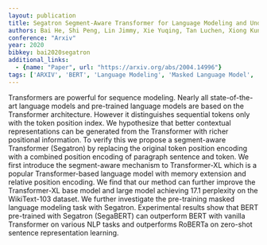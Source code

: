 ```yaml
---
layout: publication
title: Segatron Segment-Aware Transformer for Language Modeling and Understanding
authors: Bai He, Shi Peng, Lin Jimmy, Xie Yuqing, Tan Luchen, Xiong Kun, Gao Wen, Li Ming
conference: "Arxiv"
year: 2020
bibkey: bai2020segatron
additional_links:
  - {name: "Paper", url: "https://arxiv.org/abs/2004.14996"}
tags: ['ARXIV', 'BERT', 'Language Modeling', 'Masked Language Model', 'Pretraining Methods', 'Transformer']
---
```

Transformers are powerful for sequence modeling. Nearly all state-of-the-art language models and pre-trained language models are based on the Transformer architecture. However it distinguishes sequential tokens only with the token position index. We hypothesize that better contextual representations can be generated from the Transformer with richer positional information. To verify this we propose a segment-aware Transformer (Segatron) by replacing the original token position encoding with a combined position encoding of paragraph sentence and token. We first introduce the segment-aware mechanism to Transformer-XL which is a popular Transformer-based language model with memory extension and relative position encoding. We find that our method can further improve the Transformer-XL base model and large model achieving 17.1 perplexity on the WikiText-103 dataset. We further investigate the pre-training masked language modeling task with Segatron. Experimental results show that BERT pre-trained with Segatron (SegaBERT) can outperform BERT with vanilla Transformer on various NLP tasks and outperforms RoBERTa on zero-shot sentence representation learning.
